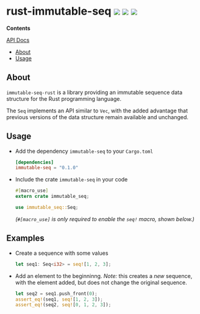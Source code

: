 # rust-immutable-seq [![](http://meritbadge.herokuapp.com/immutable-seq)](https://crates.io/crates/immutable-seq) [![](https://travis-ci.org/bjoeris/rust-immutable-seq.svg?branch=master)](https://travis-ci.org/bjoeris/rust-immutable-seq) [![](https://img.shields.io/badge/license-MIT-blue.svg)](https://github.com/saurvs/astro-rust/blob/master/LICENSE.md)

**Contents**

[API Docs](https://bjoeris.github.io/rust-immutable-seq/)

* [About](#about)
* [Usage](#usage)

## About

`immutable-seq-rust` is a library providing an immutable sequence data structure for the Rust programming language.

The `Seq` implements an API similar to `Vec`, with the added advantage that previous versions of the data structure remain available and unchanged. 

## Usage

* Add the dependency `immutable-seq` to your `Cargo.toml`
  ```toml
  [dependencies]
  immutable-seq = "0.1.0"
  ```

* Include the crate `immutable-seq` in your code
  ```rust
  #[macro_use]
  extern crate immutable_seq;
  
  use immutable_seq::Seq;
  ```
  *(`#[macro_use]` is only required to enable the `seq!` macro, shown below.)*
  
## Examples

* Create a sequence with some values
  ```rust
  let seq1: Seq<i32> = seq![1, 2, 3];
  ```
  
* Add an element to the beginninng. *Note:* this creates a *new* sequence, with the element added, but does not change the original sequence.
  ```rust
  let seq2 = seq1.push_front(0);
  assert_eq!(seq1, seq![1, 2, 3]);
  assert_eq!(seq2, seq![0, 1, 2, 3]);
  ```
